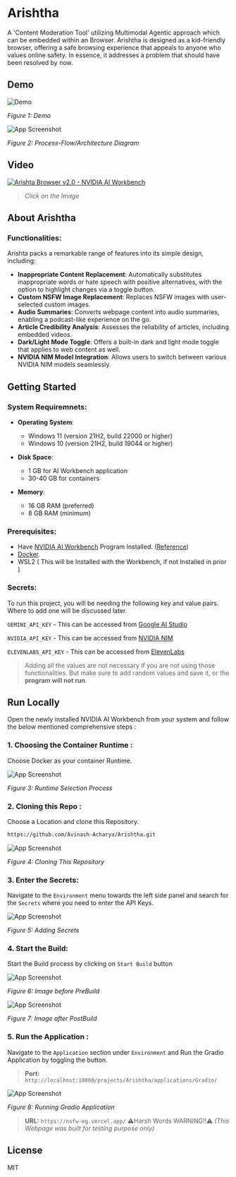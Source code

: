 # Arishtha

A 'Content Moderation Tool' utilizing Multimodal Agentic approach which can be embedded within an Browser. Arishtha is designed as a kid-friendly browser, offering a safe browsing experience that appeals to anyone who values online safety. In essence, it addresses a problem that should have been resolved by now.

## Demo

![Demo](./media/demo.gif)

_Figure 1: Demo_

![App Screenshot](/media/nvidiaArchi2.png)

_Figure 2: Process-Flow/Architecture Diagram_

## Video 

[![Arishta Browser v2.0 - NVIDIA AI Workbench](https://img.youtube.com/vi/7g8ghAZ0eKs/maxresdefault.jpg)](https://www.youtube.com/watch?v=7g8ghAZ0eKs)

> _Click on the Image_

## About Arishtha

### Functionalities:

Arishta packs a remarkable range of features into its simple design, including:

- **Inappropriate Content Replacement**: Automatically substitutes inappropriate words or hate speech with positive alternatives, with the option to highlight changes via a toggle button.  
- **Custom NSFW Image Replacement**: Replaces NSFW images with user-selected custom images.  
- **Audio Summaries**: Converts webpage content into audio summaries, enabling a podcast-like experience on the go.  
- **Article Credibility Analysis**: Assesses the reliability of articles, including embedded videos.  
- **Dark/Light Mode Toggle**: Offers a built-in dark and light mode toggle that applies to web content as well.  
- **NVIDIA NIM Model Integration**: Allows users to switch between various NVIDIA NIM models seamlessly.  

## Getting Started

### System Requiremnets: 

- **Operating System**:  
  - Windows 11 (version 21H2, build 22000 or higher)  
  - Windows 10 (version 21H2, build 19044 or higher)  

- **Disk Space**:  
  - 1 GB for AI Workbench application  
  - 30-40 GB for containers  

- **Memory**:  
  - 16 GB RAM (preferred)  
  - 8 GB RAM (minimum)  

### Prerequisites:

- Have [NVIDIA AI Workbench](https://www.nvidia.com/en-in/deep-learning-ai/solutions/data-science/workbench/) Program Installed. ([Reference](https://docs.nvidia.com/ai-workbench/user-guide/latest/installation/overview.html))
- [Docker](https://www.docker.com/products/container-runtime/).
- WSL2 ( This will be Installed with the Workbench, if not Installed in prior )

### Secrets:

To run this project, you will be needing the following key and value pairs. Where to add one will be discussed later.

`GEMINI_API_KEY` - This can be accessed from [Google AI Studio](https://aistudio.google.com/app/prompts/new_chat/?utm_source=hackathon&utm_medium=referral&utm_campaign=Devfolio&utm_content=)

`NVIDIA_API_KEY` - This can be accessed from [NVIDIA NIM](https://build.nvidia.com/nim)

`ELEVENLABS_API_KEY` - This can be accessed from [ElevenLabs](https://elevenlabs.io/app/speech-synthesis/text-to-speech)

> Adding all the values are not necessary if you are not using those functionalities. But make sure to add random values and save it, or the **program will not run**.


## Run Locally

Open the newly installed NVIDIA AI Workbench from your system and follow the below mentioned comprehensive steps :

### 1. Choosing the Container Runtime :

Choose Docker as your container Runtime.

![App Screenshot](/media/dockr.png)

_Figure 3: Runtime Selection Process_

### 2. Cloning this Repo :

Choose a Location and clone this Repository.

```bash
https://github.com/Avinash-Acharya/Arishtha.git
```

![App Screenshot](/media/clone.png)

_Figure 4: Cloning This Repository_

### 3. Enter the Secrets:

Navigate to the `Environment` menu towards the left side panel and search for the `Secrets` where you need to enter the API Keys. 

![App Screenshot](/media/key.png)

_Figure 5: Adding Secrets_

### 4. Start the Build:

Start the Build process by clicking on `Start Build` button 

![App Screenshot](/media/build_needed.png)

_Figure 6: Image before PreBuild_

![App Screenshot](/media/complete_build.png)

_Figure 7: Image after PostBuild_

### 5. Run the Application :

Navigate to the `Application` section under `Environment` and Run the Gradio Application by toggling the button.

> **Port:** `http://localhost:10000/projects/Arishtha/applications/Gradio/`

![App Screenshot](/media/application.png)

_Figure 8: Running Gradio Application_



>**URL:** `https://nsfw-eg.vercel.app/` ⚠️Harsh Words WARNING!!⚠️
_(This Webpage was built for testing purpose only)_

## License

MIT
